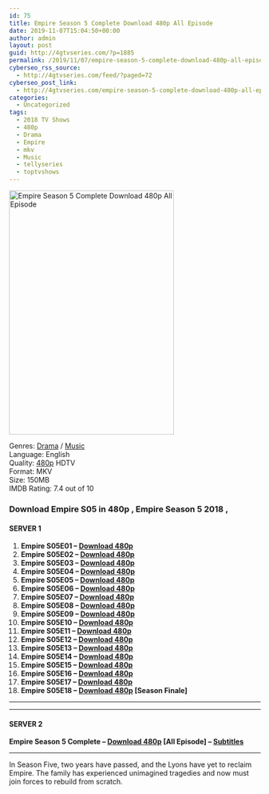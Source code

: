 ```yaml
---
id: 75
title: Empire Season 5 Complete Download 480p All Episode
date: 2019-11-07T15:04:50+00:00
author: admin
layout: post
guid: http://4gtvseries.com/?p=1885
permalink: /2019/11/07/empire-season-5-complete-download-480p-all-episode/
cyberseo_rss_source:
  - http://4gtvseries.com/feed/?paged=72
cyberseo_post_link:
  - http://4gtvseries.com/empire-season-5-complete-download-480p-all-episode/
categories:
  - Uncategorized
tags:
  - 2018 TV Shows
  - 480p
  - Drama
  - Empire
  - mkv
  - Music
  - tellyseries
  - toptvshows
---
```

<img loading="lazy" class="aligncenter" src="https://1.bp.blogspot.com/-91bPSX-Np1E/XcQqYmvUpcI/AAAAAAAAAKs/nggHecv4Wc0-CNdNbSpZuObNtVaQFxMjgCK4BGAYYCw/s1600/Empire%2BSeason%2B5.jpg" alt="Empire Season 5 Complete Download 480p All Episode" width="330" height="488" />

Genres:&nbsp;<a href="http://4gtvseries.com/tag/drama/" data-wpel-link="internal">Drama</a> / <a href="http://4gtvseries.com/tag/music/" data-wpel-link="internal">Music</a>  
Language: English  
Quality:&nbsp;<a href="http://4gtvseries.com/tag/480p/" data-wpel-link="internal">480p</a>&nbsp;HDTV  
Format: MKV  
Size: 150MB  
IMDB Rating: 7.4 out of 10

### **Download Empire S05 in 480p , Empire Season 5 2018 ,&nbsp;**

#### <span><strong>SERVER 1</strong></span>

  1. **Empire S05E01 – <a href="http://slink.dl480p.xyz/VlZwYkM" data-wpel-link="external" target="_blank" rel="nofollow external noopener noreferrer" class="wpel-icon-left"><i class="wpel-icon fa fa-download" aria-hidden="true"></i>Download 480p</a>**
  2. **Empire S05E02 – <a href="http://slink.dl480p.xyz/ZaOoS" data-wpel-link="external" target="_blank" rel="nofollow external noopener noreferrer" class="wpel-icon-left"><i class="wpel-icon fa fa-download" aria-hidden="true"></i>Download 480p</a>**
  3. **Empire S05E03 – <a href="http://slink.dl480p.xyz/iClDjZ" data-wpel-link="external" target="_blank" rel="nofollow external noopener noreferrer" class="wpel-icon-left"><i class="wpel-icon fa fa-download" aria-hidden="true"></i>Download 480p</a>**
  4. **Empire S05E04 – <a href="http://slink.dl480p.xyz/QQjXIig8" data-wpel-link="external" target="_blank" rel="nofollow external noopener noreferrer" class="wpel-icon-left"><i class="wpel-icon fa fa-download" aria-hidden="true"></i>Download 480p</a>**
  5. **Empire S05E05 – <a href="http://slink.dl480p.xyz/Zfibf" data-wpel-link="external" target="_blank" rel="nofollow external noopener noreferrer" class="wpel-icon-left"><i class="wpel-icon fa fa-download" aria-hidden="true"></i>Download 480p</a>**
  6. **Empire S05E06 – <a href="http://slink.dl480p.xyz/URiPA" data-wpel-link="external" target="_blank" rel="nofollow external noopener noreferrer" class="wpel-icon-left"><i class="wpel-icon fa fa-download" aria-hidden="true"></i>Download 480p</a>**
  7. **Empire S05E07 – <a href="http://slink.dl480p.xyz/UhX7" data-wpel-link="external" target="_blank" rel="nofollow external noopener noreferrer" class="wpel-icon-left"><i class="wpel-icon fa fa-download" aria-hidden="true"></i>Download 480p</a>**
  8. **Empire S05E08 – <a href="http://slink.dl480p.xyz/armADL" data-wpel-link="external" target="_blank" rel="nofollow external noopener noreferrer" class="wpel-icon-left"><i class="wpel-icon fa fa-download" aria-hidden="true"></i>Download 480p</a>**
  9. **Empire S05E09 – <a href="http://slink.dl480p.xyz/7BnGk" data-wpel-link="external" target="_blank" rel="nofollow external noopener noreferrer" class="wpel-icon-left"><i class="wpel-icon fa fa-download" aria-hidden="true"></i>Download 480p</a>**
 10. **Empire S05E10 – <a href="http://slink.dl480p.xyz/TgGald" data-wpel-link="external" target="_blank" rel="nofollow external noopener noreferrer" class="wpel-icon-left"><i class="wpel-icon fa fa-download" aria-hidden="true"></i>Download 480p</a>**
 11. **Empire S05E11 – <a href="http://slink.dl480p.xyz/yFqGSS" data-wpel-link="external" target="_blank" rel="nofollow external noopener noreferrer" class="wpel-icon-left"><i class="wpel-icon fa fa-download" aria-hidden="true"></i>Download 480p</a>**
 12. **Empire S05E12 – <a href="http://slink.dl480p.xyz/WMh9Q" data-wpel-link="external" target="_blank" rel="nofollow external noopener noreferrer" class="wpel-icon-left"><i class="wpel-icon fa fa-download" aria-hidden="true"></i>Download 480p</a>**
 13. **Empire S05E13 – <a href="http://slink.dl480p.xyz/6jFSZv3J" data-wpel-link="external" target="_blank" rel="nofollow external noopener noreferrer" class="wpel-icon-left"><i class="wpel-icon fa fa-download" aria-hidden="true"></i>Download 480p</a>**
 14. **Empire S05E14 – <a href="http://slink.dl480p.xyz/xbwQRND" data-wpel-link="external" target="_blank" rel="nofollow external noopener noreferrer" class="wpel-icon-left"><i class="wpel-icon fa fa-download" aria-hidden="true"></i>Download 480p</a>**
 15. **Empire S05E15 – <a href="http://slink.dl480p.xyz/VsYD" data-wpel-link="external" target="_blank" rel="nofollow external noopener noreferrer" class="wpel-icon-left"><i class="wpel-icon fa fa-download" aria-hidden="true"></i>Download 480p</a>**
 16. **Empire S05E16 – <a href="http://slink.dl480p.xyz/sGR6gYJo" data-wpel-link="external" target="_blank" rel="nofollow external noopener noreferrer" class="wpel-icon-left"><i class="wpel-icon fa fa-download" aria-hidden="true"></i>Download 480p</a>**
 17. **Empire S05E17 – <a href="http://slink.dl480p.xyz/bRb00l" data-wpel-link="external" target="_blank" rel="nofollow external noopener noreferrer" class="wpel-icon-left"><i class="wpel-icon fa fa-download" aria-hidden="true"></i>Download 480p</a>**
 18. **Empire S05E18 – <a href="http://slink.dl480p.xyz/hvi8z2RN" data-wpel-link="external" target="_blank" rel="nofollow external noopener noreferrer" class="wpel-icon-left"><i class="wpel-icon fa fa-download" aria-hidden="true"></i>Download 480p</a> [Season Finale]**

* * *

* * *

#### <span><strong>SERVER 2</strong></span>

**Empire Season 5 Complete – <a href="http://dl480p.xyz/1748/" data-wpel-link="external" target="_blank" rel="nofollow external noopener noreferrer" class="wpel-icon-left"><i class="wpel-icon fa fa-download" aria-hidden="true"></i>Download 480p</a> [All Episode] – <a href="https://subscene.com/subtitles/empire-fifth-season" data-wpel-link="external" target="_blank" rel="nofollow external noopener noreferrer" class="wpel-icon-left"><i class="wpel-icon fa fa-download" aria-hidden="true"></i>Subtitles</a>**

* * *

In Season Five, two years have passed, and the Lyons have yet to reclaim Empire. The family has experienced unimagined tragedies and now must join forces to rebuild from scratch.

<div align="center">
</div>
